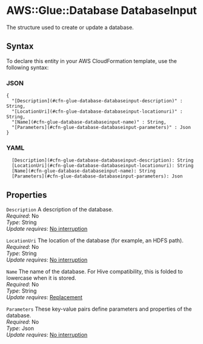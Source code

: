 # AWS::Glue::Database DatabaseInput<a name="aws-properties-glue-database-databaseinput"></a>

The structure used to create or update a database\.

## Syntax<a name="aws-properties-glue-database-databaseinput-syntax"></a>

To declare this entity in your AWS CloudFormation template, use the following syntax:

### JSON<a name="aws-properties-glue-database-databaseinput-syntax.json"></a>

```
{
  "[Description](#cfn-glue-database-databaseinput-description)" : String,
  "[LocationUri](#cfn-glue-database-databaseinput-locationuri)" : String,
  "[Name](#cfn-glue-database-databaseinput-name)" : String,
  "[Parameters](#cfn-glue-database-databaseinput-parameters)" : Json
}
```

### YAML<a name="aws-properties-glue-database-databaseinput-syntax.yaml"></a>

```
  [Description](#cfn-glue-database-databaseinput-description): String
  [LocationUri](#cfn-glue-database-databaseinput-locationuri): String
  [Name](#cfn-glue-database-databaseinput-name): String
  [Parameters](#cfn-glue-database-databaseinput-parameters): Json
```

## Properties<a name="aws-properties-glue-database-databaseinput-properties"></a>

`Description`  <a name="cfn-glue-database-databaseinput-description"></a>
A description of the database\.  
*Required*: No  
*Type*: String  
*Update requires*: [No interruption](https://docs.aws.amazon.com/AWSCloudFormation/latest/UserGuide/using-cfn-updating-stacks-update-behaviors.html#update-no-interrupt)

`LocationUri`  <a name="cfn-glue-database-databaseinput-locationuri"></a>
The location of the database \(for example, an HDFS path\)\.   
*Required*: No  
*Type*: String  
*Update requires*: [No interruption](https://docs.aws.amazon.com/AWSCloudFormation/latest/UserGuide/using-cfn-updating-stacks-update-behaviors.html#update-no-interrupt)

`Name`  <a name="cfn-glue-database-databaseinput-name"></a>
The name of the database\. For Hive compatibility, this is folded to lowercase when it is stored\.  
*Required*: No  
*Type*: String  
*Update requires*: [Replacement](https://docs.aws.amazon.com/AWSCloudFormation/latest/UserGuide/using-cfn-updating-stacks-update-behaviors.html#update-replacement)

`Parameters`  <a name="cfn-glue-database-databaseinput-parameters"></a>
These key\-value pairs define parameters and properties of the database\.  
*Required*: No  
*Type*: Json  
*Update requires*: [No interruption](https://docs.aws.amazon.com/AWSCloudFormation/latest/UserGuide/using-cfn-updating-stacks-update-behaviors.html#update-no-interrupt)
